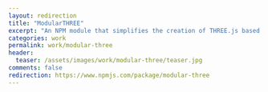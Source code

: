 ```yaml
---
layout: redirection
title: "ModularTHREE"
excerpt: "An NPM module that simplifies the creation of THREE.js based WebGL scenes written in ES2015"
categories: work
permalink: work/modular-three
header:
  teaser: /assets/images/work/modular-three/teaser.jpg
comments: false
redirection: https://www.npmjs.com/package/modular-three
---
```

